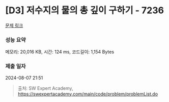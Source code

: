 # [D3] 저수지의 물의 총 깊이 구하기 - 7236 

[문제 링크](https://swexpertacademy.com/main/code/problem/problemDetail.do?contestProbId=AWlTKTUqCN8DFAVS) 

### 성능 요약

메모리: 20,016 KB, 시간: 124 ms, 코드길이: 1,154 Bytes

### 제출 일자

2024-08-07 21:51



> 출처: SW Expert Academy, https://swexpertacademy.com/main/code/problem/problemList.do